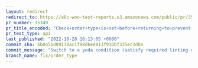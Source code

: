 ```yaml
---
layout: redirect
redirect_to: https://a8c-woo-test-reports.s3.amazonaws.com/public/pr/35349/api/index.html
pr_number: 35349
pr_title_encoded: "Check+order+type+is+set+before+returning+to+prevent+notice."
pr_test_type: api
last_published: "2022-10-28 16:13:05 +0000"
commit_sha: bb845bd89130ac1f98dbee813f936bf335ec2d8a
commit_message: "Switch to a yoda condition (satisfy required linting check)."
branch_name: fix/order_type
---
```

